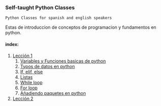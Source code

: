 ### Self-taught Python Classes

`Python Classes for spanish and english speakers`

Estas  de introduccion de conceptos de programacion y fundamentos en python.

#### index:
1. [Lección 1]() 
   1. [Variables y Funciones basicas de python](Lesson_1)
   2. [Typos de datos en python](Lesson_1/Class02.ipynb)
   3. [If, elif, else](Lesson_1/Class03.ipynb)
   4. [Listas](Lesson_1/Class04.ipynb)
   5. [While loop](Lesson_1/Class05.ipynb)
   6. [For loop](Lesson_1/Class06.ipynb)
   7. [Añadiendo paquetes en python](Lesson_1/Class07.ipynb)
2.  [Lección 2](Lesson_1)